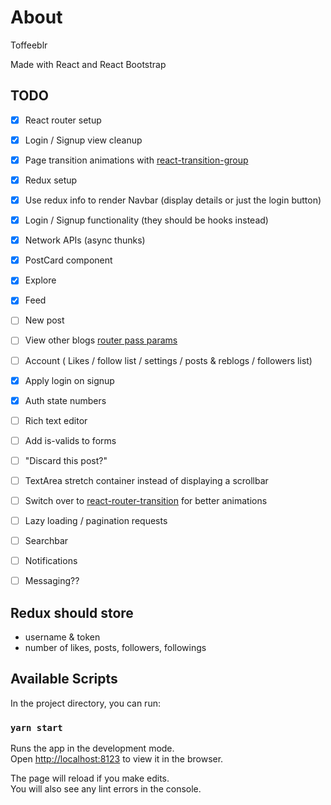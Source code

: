 
# About
Toffeeblr

Made with React and React Bootstrap

## TODO
- [x] React router setup
- [x] Login / Signup view cleanup
- [x] Page transition animations with [react-transition-group](https://reactcommunity.org/react-transition-group/)
- [x] Redux setup
- [x] Use redux info to render Navbar (display details or just the login button)
- [x] Login / Signup functionality (they should be hooks instead)
- [x] Network APIs (async thunks)

- [x] PostCard component
- [x] Explore
- [x] Feed
- [ ] New post
- [ ] View other blogs [router pass params](https://stackoverflow.com/questions/45898789/react-router-pass-param-to-component)
- [ ] Account ( Likes / follow list / settings / posts & reblogs / followers list)

- [x] Apply login on signup
- [x] Auth state numbers
- [ ] Rich text editor
- [ ] Add is-valids to forms
- [ ] "Discard this post?"
- [ ] TextArea stretch container instead of displaying a scrollbar 
- [ ] Switch over to [react-router-transition](https://www.npmjs.com/package/react-router-transition) for better animations

- [ ] Lazy loading / pagination requests
- [ ] Searchbar
- [ ] Notifications
- [ ] Messaging??

## Redux should store
- username & token
- number of likes, posts, followers, followings

## Available Scripts

In the project directory, you can run:

### `yarn start`

Runs the app in the development mode.\
Open [http://localhost:8123](http://localhost:8123) to view it in the browser.

The page will reload if you make edits.\
You will also see any lint errors in the console.

